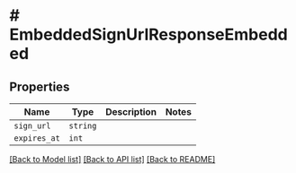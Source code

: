 # # EmbeddedSignUrlResponseEmbedded



## Properties

Name | Type | Description | Notes
------------ | ------------- | ------------- | -------------
| `sign_url` | ```string``` |    |  |
| `expires_at` | ```int``` |    |  |

[[Back to Model list]](../../README.md#models) [[Back to API list]](../../README.md#endpoints) [[Back to README]](../../README.md)
